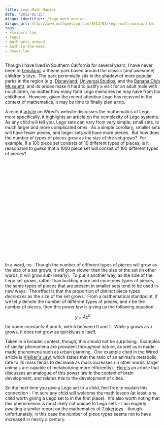 ```yaml
---
title: Lego Math Maniac
date: '2012-01-25'
disqus_identifier: /lego_math_maniac
disqus_url: http://www.mathgoespop.com/2012/01/lego-math-maniac.html
tags:
- kleibers-law
- legos
- math-gets-around
- math-in-the-news
- power-law
---
```


Though I have lived in Southern California for several years, I have never been to <a href="http://www.legoland.com/">Legoland</a>, a theme park based around the classic (and awesome) children's toys.  The park perennially sits in the shadow of more popular parks in the region (e.g. <a href="http://disneyland.disney.go.com/">Disneyland</a>, <a href="http://www.universalstudioshollywood.com/">Universal Studios</a>, and the <a href="http://www.bananaclub.com/InsideMuseum.htm">Banana Club Museum</a>), and its prices make it hard to justify a visit for an adult male with no children, no matter how many fond Lego memories he may have from his childhood.  However, given the recent attention Lego has received in the context of mathematics, it may be time to finally plan a trip.

A recent <a href="http://www.wired.com/wiredscience/2012/01/the-mathematics-of-lego/?utm_source=feedburner&amp;utm_medium=feed&amp;utm_campaign=Feed%3A+wired%2Findex+%28Wired%3A+Index+3+%28Top+Stories+2%29%29&amp;utm_content=Google+Reader">article</a> on Wired's website discusses the mathematics of Lego - more specifically, it highlights an article on the complexity of Lego systems.  As any child will tell you, Lego sets can vary from very simple, small sets, to much larger and more complicated ones.  As a simple corollary, smaller sets will have fewer pieces, and larger sets will have more pieces.  But how does the number of <em>types</em> of pieces grow as the size of the set grows?  For example, if a 100 piece set consists of 10 different types of pieces, is it reasonable to guess that a 1000 piece set will consist of 100 different types of pieces?

<p style="text-align: center;"><object width="480" height="315" classid="clsid:d27cdb6e-ae6d-11cf-96b8-444553540000" codebase="http://download.macromedia.com/pub/shockwave/cabs/flash/swflash.cab#version=6,0,40,0"><param name="allowFullScreen" value="true" /><param name="allowscriptaccess" value="always" /><param name="src" value="http://www.youtube.com/v/mdp7KxcYt6c?version=3&amp;hl=en_US&amp;rel=0" /><param name="allowfullscreen" value="true" /><embed width="480" height="315" type="application/x-shockwave-flash" src="http://www.youtube.com/v/mdp7KxcYt6c?version=3&amp;hl=en_US&amp;rel=0" allowFullScreen="true" allowscriptaccess="always" allowfullscreen="true" /></object></p>

<p style="text-align: left;">In a word, no.  Though the number of different types of pieces will grow as the size of a set grows, it will grow slower than the size of the set (in other words, it will grow sub-linearly).  To put it another way, as the size of the Lego set grows, rather than building more and more new types of pieces, the same types of pieces that are present in smaller sets tend to be used in new ways.  The effect is that the proportion of distinct piece types <em>decreases</em> as the size of the set grows.  From a mathematical standpoint, if we let <em>y</em> denote the number of different types of pieces, and <em>x</em> be the number of pieces, then this power law is giving us the following equation:</p>

<p style="text-align: center;"><em>y</em> = <em>Ax<sup>b</sup></em></p>

<p>for some constants <em>A</em> and <em>b</em>, with <em>b</em> between 0 and 1.  While <em>y</em> grows as <em>x</em> grows, it does not grow as quickly as <em>x</em> itself.</p>

<p>Taken in a broader context, though, this should not be surprising.  Examples of similar phenomena are prevalent throughout nature, as well as in made-made phenomena such as urban planning.  One example cited in the Wired article is <a href="http://en.wikipedia.org/wiki/Kleiber%27s_law">Kleiber's Law</a>, which states that the ratio of an animal's metabolic rate to its mass tends to decrease as mass increases (in other words, larger animals are capable of metabolizing more efficiently).  <a href="http://www.sciencedaily.com/releases/2009/09/090903163945.htm">Here's</a> an article that discusses an analogue of this power law in the context of brain development, and relates this to the development of cities.</p>

<p>So the next time you give a Lego set to a child, feel free to explain this connection - I'm sure any child will welcome the math lesson (at least, any child worth giving a Lego set to in the first place).  It's also worth noting that this phenomenon is most likely not unique to Lego sets - I am eagerly awaiting a similar report on the mathematics of <a href="http://en.wikipedia.org/wiki/Tinkertoy">Tinkertoys</a> - though unfortunately, in this case the number of piece types seems not to have increased in nearly a century.</p>
